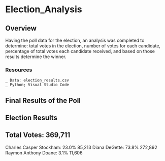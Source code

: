 # Election_Analysis

## Overview
Having the poll data for the election, an analysis was completed to determine: total votes in the election, number of votes for each candidate, percentage of total votes each candidate received, and based on those results determine the winner. 

### Resources
    _ Data: election_results.csv
    _ Python; Visual Studio Code
    
## Final Results of the Poll

Election Results
-------------------------
Total Votes:  369,711
--------------------------
Charles Casper Stockham: 23.0% 85,213
Diana DeGette: 73.8% 272,892
Raymon Anthony Doane: 3.1% 11,606
